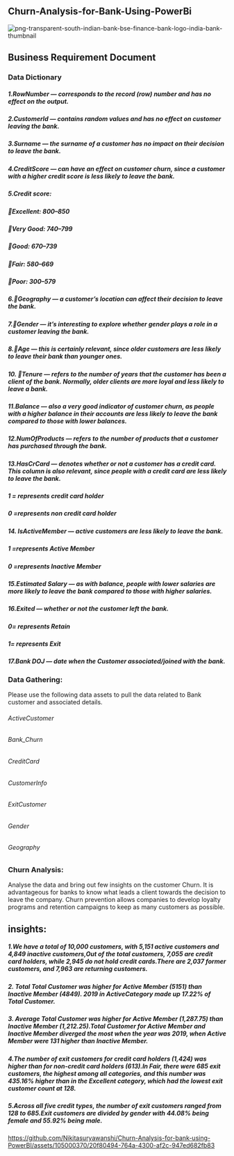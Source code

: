 ## Churn-Analysis-for-Bank-Using-PowerBi


![png-transparent-south-indian-bank-bse-finance-bank-logo-india-bank-thumbnail](https://github.com/Nikitasuryawanshi/Churn-Analysis-for-bank-using-PowerBI/assets/105000370/76ec82c0-8d82-449b-89a9-cdc337e46a0e)

## Business Requirement Document
### Data Dictionary
##### 1.RowNumber — corresponds to the record (row) number and has no effect on the output.
##### 2.CustomerId — contains random values and has no effect on customer leaving the bank.
##### 3.Surname — the surname of a customer has no impact on their decision to leave the bank.
##### 4.CreditScore — can have an effect on customer churn, since a customer with a higher credit score is less likely to leave the bank.
##### 5.Credit score:
##### Excellent: 800–850
##### Very Good: 740–799
##### Good: 670–739
##### Fair: 580–669
##### Poor: 300–579

##### 6.Geography — a customer’s location can affect their decision to leave the bank.
##### 7.Gender — it’s interesting to explore whether gender plays a role in a customer leaving the bank.
##### 8.Age — this is certainly relevant, since older customers are less likely to leave their bank than younger ones.
##### 10. Tenure — refers to the number of years that the customer has been a client of the bank. Normally, older clients are more loyal and less likely to leave a bank.
##### 11.Balance — also a very good indicator of customer churn, as people with a higher balance in their accounts are less likely to leave the bank compared to those with lower balances.
##### 12.NumOfProducts — refers to the number of products that a customer has purchased through the bank. 
##### 13.HasCrCard — denotes whether or not a customer has a credit card. This column is also relevant, since people with a credit card are less likely to leave the bank.
#####  1 = represents credit card holder
#####  0 =represents non credit card holder
##### 14. IsActiveMember — active customers are less likely to leave the bank.
#####  1 =represents Active Member
##### 0 =represents Inactive Member
##### 15.Estimated Salary — as with balance, people with lower salaries are more likely to leave the bank compared to those with higher salaries.
##### 16.Exited — whether or not the customer left the bank.
#####  0= represents Retain 
#####  1= represents Exit
##### 17.Bank DOJ — date when the Customer associated/joined  with the bank.



### Data Gathering:

Please use the following data assets to pull the data related to Bank customer and associated details.
###### ActiveCustomer 
###### Bank_Churn
###### CreditCard
###### CustomerInfo
###### ExitCustomer
###### Gender
###### Geography

### Churn Analysis:
Analyse the data and bring out few insights on the customer Churn.
It is advantageous for banks to know what leads a client towards the decision to leave the company.
Churn prevention allows companies to develop loyalty programs and retention campaigns to keep as many customers as possible.

## insights:

##### 1.We have a total of 10,000 customers, with 5,151 active customers and 4,849 inactive customers,Out of the total customers, 7,055 are credit card holders, while 2,945 do not hold credit cards.There are 2,037 former customers, and 7,963 are returning customers.
##### 2. Total Total Customer was higher for Active Member (5151) than Inactive Member (4849). 2019 in ActiveCategory  made up 17.22% of Total Customer.
##### 3. Average Total Customer was higher for Active Member (1,287.75) than Inactive Member (1,212.25).Total Customer for Active Member and Inactive Member diverged the most when the year was 2019, when Active Member were 131 higher than Inactive Member.
##### 4.The number of exit customers for credit card holders (1,424) was higher than for non-credit card holders (613).In Fair, there were 685 exit customers, the highest among all categories, and this number was 435.16% higher than in the Excellent category, which had the lowest exit customer count at 128.
##### 5.Across all five credit types, the number of exit customers ranged from 128 to 685.Exit customers are divided by gender with 44.08% being female and 55.92% being male.

https://github.com/Nikitasuryawanshi/Churn-Analysis-for-bank-using-PowerBI/assets/105000370/20f80494-764a-4300-af2c-947ed682fb83

